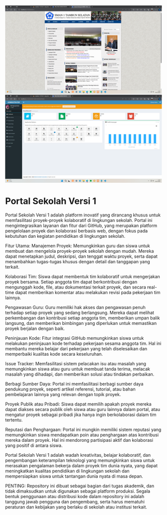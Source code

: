 ![Deskripsi Gambar](ss/Screenshot(2263).png)
![Deskripsi Gambar](ss/Screenshot(2262).png)
<h1>Portal Sekolah Versi 1</h1>
Portal Sekolah Versi 1 adalah platform inovatif yang dirancang khusus untuk memfasilitasi proyek-proyek kolaboratif di lingkungan sekolah. Portal ini mengintegrasikan layanan dan fitur dari GitHub, yang merupakan platform pengelolaan proyek dan kolaborasi berbasis web, dengan fokus pada kebutuhan dan kegiatan pendidikan di lingkungan sekolah.

Fitur Utama:
Manajemen Proyek: Memungkinkan guru dan siswa untuk membuat dan mengelola proyek-proyek sekolah dengan mudah. Mereka dapat menetapkan judul, deskripsi, dan tenggat waktu proyek, serta dapat menambahkan tugas-tugas khusus dengan detail dan tanggapan yang terkait.

Kolaborasi Tim: Siswa dapat membentuk tim kolaboratif untuk mengerjakan proyek bersama. Setiap anggota tim dapat berkontribusi dengan mengunggah kode, file, atau dokumentasi terkait proyek, dan secara real-time dapat memberikan komentar atau melakukan revisi pada pekerjaan tim lainnya.

Pengawasan Guru: Guru memiliki hak akses dan pengawasan penuh terhadap setiap proyek yang sedang berlangsung. Mereka dapat melihat perkembangan dan kontribusi setiap anggota tim, memberikan umpan balik langsung, dan memberikan bimbingan yang diperlukan untuk memastikan proyek berjalan dengan baik.

Peninjauan Kode: Fitur integrasi GitHub memungkinkan siswa untuk melakukan peninjauan kode terhadap pekerjaan sesama anggota tim. Hal ini membantu mereka belajar dari pekerjaan yang telah diselesaikan dan memperbaiki kualitas kode secara keseluruhan.

Issue Tracker: Memfasilitasi sistem pelacakan isu atau masalah yang memungkinkan siswa atau guru untuk membuat tanda terima, melacak masalah yang dihadapi, dan memberikan solusi atau tindakan perbaikan.

Berbagi Sumber Daya: Portal ini memfasilitasi berbagi sumber daya pendukung proyek, seperti artikel referensi, tutorial, atau bahan pembelajaran lainnya yang relevan dengan topik proyek.

Proyek Publik atau Pribadi: Siswa dapat memilih apakah proyek mereka dapat diakses secara publik oleh siswa atau guru lainnya dalam portal, atau mengatur proyek sebagai pribadi jika hanya ingin berkolaborasi dalam tim tertentu.

Reputasi dan Penghargaan: Portal ini mungkin memiliki sistem reputasi yang memungkinkan siswa mendapatkan poin atau penghargaan atas kontribusi mereka dalam proyek. Hal ini mendorong partisipasi aktif dan kolaborasi yang positif di antara siswa.

Portal Sekolah Versi 1 adalah wadah kreativitas, belajar kolaboratif, dan pengembangan keterampilan teknologi yang memungkinkan siswa untuk merasakan pengalaman bekerja dalam proyek tim dunia nyata, yang dapat meningkatkan kualitas pendidikan di lingkungan sekolah dan mempersiapkan siswa untuk tantangan dunia nyata di masa depan.

PENTING: Repository ini dibuat sebagai bagian dari tugas akademik, dan tidak dimaksudkan untuk digunakan sebagai platform produksi. Segala bentuk penggunaan atau distribusi kode dalam repository ini adalah tanggung jawab pengguna dan pengembang, serta harus mematuhi peraturan dan kebijakan yang berlaku di sekolah atau institusi terkait.
